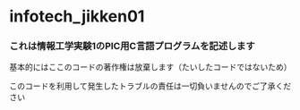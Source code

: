 # infotech_jikken01
<h3>これは情報工学実験1のPIC用C言語プログラムを記述します</h3>
<P>基本的にはここのコードの著作権は放棄します（たいしたコードではないため）</p>
<p>このコードを利用して発生したトラブルの責任は一切負いませんのでご了承ください</p>
